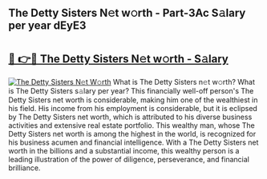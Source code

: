 ## The Detty Sisters N𝚎t w𝚘rth - Part-3Ac S𝚊lary per year dEyE3

# <h2><a href="http://gc36xxw.nevu.top/?p=The+Detty+Sisters">🔗 👉🔴 The Detty Sisters N𝚎t w𝚘rth - S𝚊lary</a></h2>

[![The Detty Sisters N𝚎t W𝚘rth](https://i.imgur.com/Oavwk0R.jpeg)](http://gc36xxw.nevu.top/?p=The+Detty+Sisters)
What is The Detty Sisters n𝚎t w𝚘rth? What is The Detty Sisters s𝚊lary per year?
This financially well-off person's The Detty Sisters net worth is considerable, making him one of the wealthiest in his field. His income from his employment is considerable, but it is eclipsed by The Detty Sisters net worth, which is attributed to his diverse business activities and extensive real estate portfolio. This wealthy man, whose The Detty Sisters net worth is among the highest in the world, is recognized for his business acumen and financial intelligence. With a The Detty Sisters net worth in the billions and a substantial income, this wealthy person is a leading illustration of the power of diligence, perseverance, and financial brilliance.

